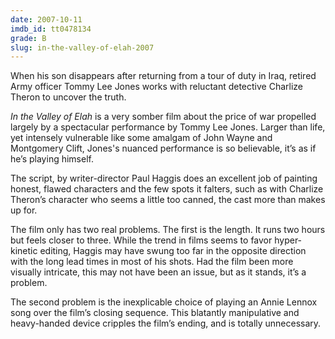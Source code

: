 ```yaml
---
date: 2007-10-11
imdb_id: tt0478134
grade: B
slug: in-the-valley-of-elah-2007
---
```


When his son disappears after returning from a tour of duty in Iraq, retired Army officer Tommy Lee Jones works with reluctant detective Charlize Theron to uncover the truth.

_In the Valley of Elah_ is a very somber film about the price of war propelled largely by a spectacular performance by Tommy Lee Jones. Larger than life, yet intensely vulnerable like some amalgam of John Wayne and Montgomery Clift, Jones's nuanced performance is so believable, it’s as if he’s playing himself.

The script, by writer-director Paul Haggis does an excellent job of painting honest, flawed characters and the few spots it falters, such as with Charlize Theron’s character who seems a little too canned, the cast more than makes up for.

The film only has two real problems. The first is the length. It runs two hours but feels closer to three. While the trend in films seems to favor hyper-kinetic editing, Haggis may have swung too far in the opposite direction with the long lead times in most of his shots. Had the film been more visually intricate, this may not have been an issue, but as it stands, it’s a problem.

The second problem is the inexplicable choice of playing an Annie Lennox song over the film’s closing sequence. This blatantly manipulative and heavy-handed device cripples the film’s ending, and is totally unnecessary.
